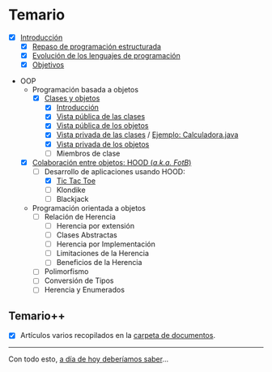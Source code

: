 # Temario

- [x] [Introducción](introduccion.md)
  - [x] [Repaso de programación estructurada](https://github.com/mmasias/23-24-prg1/blob/main/temario/README.md)
  - [x] [Evolución de los lenguajes de programación](evolucion.md)
  - [x] [Objetivos](pooObjetivos.md)
- OOP
  - Programación basada a objetos
    - [x] [Clases y objetos](clasesObjetos.md)
      - [x] [Introducción](introVistas.md)
      - [x] [Vista pública de las clases](vistaPublicaClases.md)
      - [x] [Vista pública de los objetos](vistaPublicaObjetos.md)
      - [x] [Vista privada de las clases](vistaPrivadaClases.md) / [Ejemplo: Calculadora.java](/src/calculadora/README.md)
      - [x] [Vista privada de los objetos](vistaPrivadaObjetos.md)
      - [ ] Miembros de clase
  - [x] [Colaboración entre objetos: HOOD (*a.k.a. FotB*)](https://github.com/mmasias/24-25-PRG2/discussions/312)
    - [ ] Desarrollo de aplicaciones usando HOOD:
      - [x] [Tic Tac Toe](https://github.com/mmasias/TicTacToe)
      - [ ] Klondike
      - [ ] Blackjack
  - Programación orientada a objetos
    - [ ] Relación de Herencia
      - [ ] Herencia por extensión
      - [ ] Clases Abstractas
      - [ ] Herencia por Implementación
      - [ ] Limitaciones de la Herencia
      - [ ] Beneficios de la Herencia
    - [ ] Polimorfismo
    - [ ] Conversión de Tipos
    - [ ] Herencia y Enumerados

## Temario++

- [x] Artículos varios recopilados en la [carpeta de documentos](/documentos/README.md).

---

Con todo esto, [a día de hoy deberíamos saber](aDiaDeHoy.md)...
